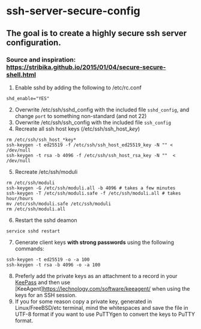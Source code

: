# ssh-server-secure-config
## The goal is to create a highly secure ssh server configuration.

### Source and inspiration: https://stribika.github.io/2015/01/04/secure-secure-shell.html

1. Enable sshd by adding the following to /etc/rc.conf
```
shd_enable="YES"
```
2. Overwrite /etc/ssh/sshd_config with the included file `sshd_config`, and change `port` to something non-standard (and not 22)
3. Overwrite /etc/ssh/ssh_config with the included file `ssh_config`
4. Recreate all ssh host keys (/etc/ssh/ssh_host_*key*)
```
rm /etc/ssh/ssh_host_*key*
ssh-keygen -t ed25519 -f /etc/ssh/ssh_host_ed25519_key -N "" < /dev/null
ssh-keygen -t rsa -b 4096 -f /etc/ssh/ssh_host_rsa_key -N ""  < /dev/null
```
5. Recreate /etc/ssh/moduli
```
rm /etc/ssh/moduli
ssh-keygen -G /etc/ssh/moduli.all -b 4096 # takes a few minutes
ssh-keygen -T /etc/ssh/moduli.safe -f /etc/ssh/moduli.all # takes hour/hours
mv /etc/ssh/moduli.safe /etc/ssh/moduli
rm /etc/ssh/moduli.all
```
6. Restart the sshd deamon
```
service sshd restart
```
7. Generate client keys **with strong passwords** using the following commands:
```
ssh-keygen -t ed25519 -o -a 100
ssh-keygen -t rsa -b 4096 -o -a 100
```
8. Preferly add the private keys as an attachment to a record in your [KeePass](https://www.keepas.info) and then use [KeeAgent]https://lechnology.com/software/keeagent/ when using the keys for an SSH session.
9. If you for some reason copy a private key, generated in Linux/FreeBSD/etc terminal, mind the whitespaces and save the file in UTF-8 format if you want to use PuTTYgen to convert the keys to PuTTY format.
